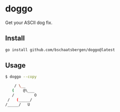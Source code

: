 # doggo

Get your ASCII dog fix.

## Install

```sh
go install github.com/bschaatsbergen/doggo@latest
```

## Usage

```sh
$ doggo --copy

    / \__
   (    @\___
   /         O
 /   (_____/
/_____/   U
```
